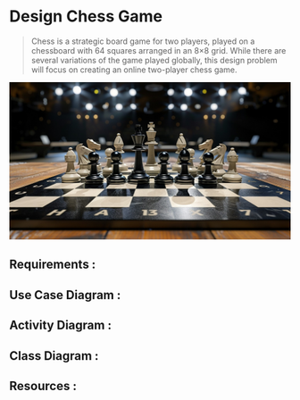 # Design Chess Game

> Chess is a strategic board game for two players, played on a chessboard with 64 squares arranged in an 8×8 grid. While there are several variations of the game played globally, this design problem will focus on creating an online two-player chess game.

![Chess Game](Images/Chess.jpg)


## Requirements :



## Use Case Diagram :


## Activity Diagram :


## Class Diagram :


## Resources :


